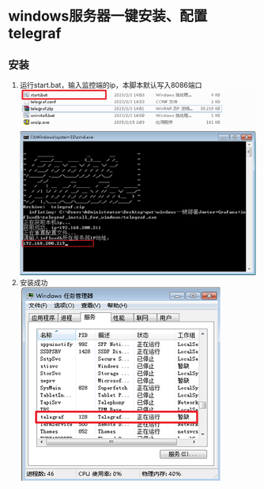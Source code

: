 # windows服务器一键安装、配置telegraf
## 安装
1. 运行start.bat，输入监控端的ip，本脚本默认写入8086端口</br>
![01](https://github.com/Winston1997/Telegraf_WinSetup/blob/master/IMG/01.png)
2. 安装成功</br>
![02](https://github.com/Winston1997/Telegraf_WinSetup/blob/master/IMG/02.png)